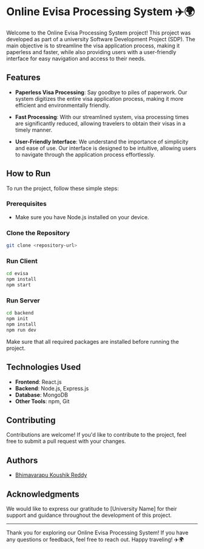 # Online Evisa Processing System ✈️🌍

Welcome to the Online Evisa Processing System project! This project was developed as part of a university Software Development Project (SDP). The main objective is to streamline the visa application process, making it paperless and faster, while also providing users with a user-friendly interface for easy navigation and access to their needs.

## Features

- **Paperless Visa Processing**: Say goodbye to piles of paperwork. Our system digitizes the entire visa application process, making it more efficient and environmentally friendly.
  
- **Fast Processing**: With our streamlined system, visa processing times are significantly reduced, allowing travelers to obtain their visas in a timely manner.

- **User-Friendly Interface**: We understand the importance of simplicity and ease of use. Our interface is designed to be intuitive, allowing users to navigate through the application process effortlessly.

## How to Run

To run the project, follow these simple steps:

### Prerequisites
- Make sure you have Node.js installed on your device.

### Clone the Repository
```bash
git clone <repository-url>
```

### Run Client
```bash
cd evisa
npm install
npm start
```

### Run Server
```bash
cd backend
npm init
npm install
npm run dev
```

Make sure that all required packages are installed before running the project.

## Technologies Used

- **Frontend**: React.js
- **Backend**: Node.js, Express.js
- **Database**: MongoDB
- **Other Tools**: npm, Git

## Contributing

Contributions are welcome! If you'd like to contribute to the project, feel free to submit a pull request with your changes.


## Authors

- [Bhimavarapu Koushik Reddy](https://github.com/KoushikReddyB)

## Acknowledgments

We would like to express our gratitude to [University Name] for their support and guidance throughout the development of this project.

---

Thank you for exploring our Online Evisa Processing System! If you have any questions or feedback, feel free to reach out. Happy traveling! ✈️🌍
